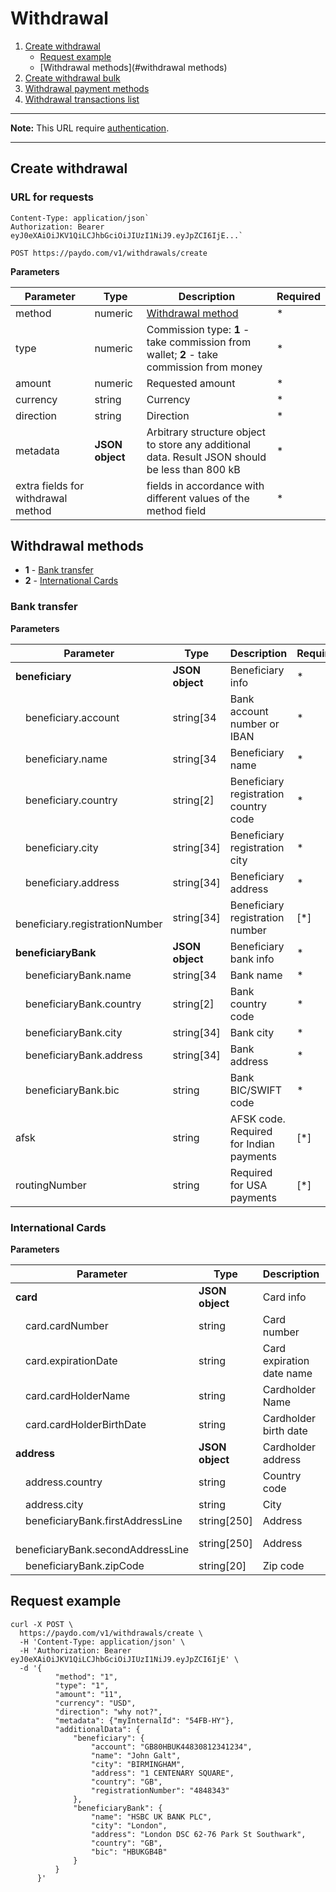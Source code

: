 # Withdrawal

1. [Create withdrawal](#create-withdrawal)
    * [Request example](#request-example)
    * [Withdrawal methods](#withdrawal methods)
1. [Create withdrawal bulk](./bulk.md)
1. [Withdrawal payment methods](./paymentMethods.md)
1. [Withdrawal transactions list](./getWithdrawals.md)

----
**Note:** This URL require [authentication](../authentication.md).

----

## Create withdrawal

### URL for requests

```http request
Content-Type: application/json`
Authorization: Bearer eyJ0eXAiOiJKV1QiLCJhbGciOiJIUzI1NiJ9.eyJpZCI6IjE...`
```

```http request
POST https://paydo.com/v1/withdrawals/create
```

**Parameters**

Parameter                           |        Type      |                 Description                                                                              |  Required |
------------------------------------|------------------|----------------------------------------------------------------------------------------------------------|-----------| 
method                              | numeric          | [Withdrawal method](#withdrawal-methods)                                                                 |     *     |
type                                | numeric          | Commission type: **1** - take commission from wallet; **2** - take commission from money                 |     *     |
amount                              | numeric          | Requested amount                                                                                         |     *     |
currency                            | string           | Currency                                                                                                 |     *     |
direction                           | string           | Direction                                                                                                |     *     |
metadata                            | **JSON object**  | Arbitrary structure object to store any additional data. Result JSON should be less than 800 kB          |     *     |
extra fields for withdrawal method  |                  | fields in accordance with different values of the method field                                           |     *     |


## Withdrawal methods

* **1** - [Bank transfer](#bank-transfer)
* **2** - [International Cards](#international-cards)

### Bank transfer

**Parameters**

Parameter                                       |        Type      |                 Description              |  Required |
------------------------------------------------|------------------|------------------------------------------|-----------|
**beneficiary**                                 | **JSON object**  | Beneficiary info                         |     *     |
&emsp;beneficiary.account                       | string[34        | Bank account number or IBAN              |     *     |
&emsp;beneficiary.name                          | string[34        | Beneficiary name                         |     *     |
&emsp;beneficiary.country                       | string[2]        | Beneficiary registration country code    |     *     |
&emsp;beneficiary.city                          | string[34]       | Beneficiary registration city            |     *     |
&emsp;beneficiary.address                       | string[34]       | Beneficiary address                      |     *     |
&emsp;beneficiary.registrationNumber            | string[34]       | Beneficiary registration number          |     [*]   |
**beneficiaryBank**                             | **JSON object**  | Beneficiary bank info                    |     *     |
&emsp;beneficiaryBank.name                      | string[34        | Bank name                                |     *     |
&emsp;beneficiaryBank.country                   | string[2]        | Bank country code                        |     *     |
&emsp;beneficiaryBank.city                      | string[34]       | Bank city                                |     *     |
&emsp;beneficiaryBank.address                   | string[34]       | Bank address                             |     *     |
&emsp;beneficiaryBank.bic                       | string           | Bank BIC/SWIFT code                      |     *     |
afsk                                            | string           | AFSK code. Required for Indian payments  |     [*]   |
routingNumber                                   | string           | Required for USA payments                |     [*]   |

### International Cards

**Parameters**

Parameter                                       |        Type      |                 Description  |  Required |
------------------------------------------------|------------------|------------------------------|-----------|
**card**                                        | **JSON object**  | Card info                    |     *     |
&emsp;card.cardNumber                           | string           | Card number                  |     *     |
&emsp;card.expirationDate                       | string           | Card expiration date name    |     *     |
&emsp;card.cardHolderName                       | string           | Cardholder Name              |     *     |
&emsp;card.cardHolderBirthDate                  | string           | Cardholder birth date        |     *     |
**address**                                     | **JSON object**  | Cardholder address           |     *     |
&emsp;address.country                           | string           | Country code                 |     *     |
&emsp;address.city                              | string           | City                         |     *     |
&emsp;beneficiaryBank.firstAddressLine          | string[250]      | Address                      |     *     |
&emsp;beneficiaryBank.secondAddressLine         | string[250]      | Address                      |           |
&emsp;beneficiaryBank.zipCode                   | string[20]       | Zip code                     |     *     |


## Request example

```shell script
curl -X POST \
  https://paydo.com/v1/withdrawals/create \
  -H 'Content-Type: application/json' \
  -H 'Authorization: Bearer eyJ0eXAiOiJKV1QiLCJhbGciOiJIUzI1NiJ9.eyJpZCI6IjE' \
  -d '{
          "method": "1",
          "type": "1",
          "amount": "11",
          "currency": "USD",
          "direction": "why not?",
          "metadata": {"myInternalId": "54FB-HY"},
          "additionalData": {
              "beneficiary": {
                  "account": "GB80HBUK44830812341234",
                  "name": "John Galt",
                  "city": "BIRMINGHAM",
                  "address": "1 CENTENARY SQUARE",
                  "country": "GB",
                  "registrationNumber": "4848343"
              },
              "beneficiaryBank": {
                  "name": "HSBC UK BANK PLC",
                  "city": "London",
                  "address": "London DSC 62-76 Park St Southwark",
                  "country": "GB",
                  "bic": "HBUKGB4B"
              }
          }
      }'
```
